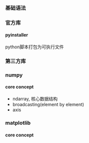 ### 基础语法

### 官方库
#### pyinstaller 
python脚本打包为可执行文件
### 第三方库
### numpy
####  core concept
- ndarray, 核心数据结构
- broadcasting(element by element)
- axis
### matplotlib
#### core concept


